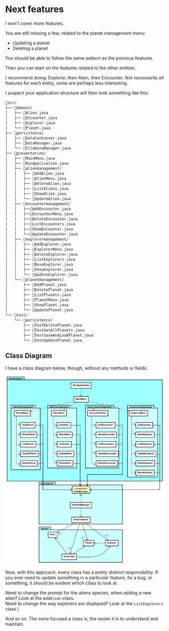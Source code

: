 # Next features

I won't cover more features. 

You are still missing a few, related to the planet management menu:

- Updating a planet
- Deleting a planet

You should be able to follow the same _pattern_ as the previous features.

Then you can start on the features related to the other entities.

I recommend doing: Explorer, then Alien, then Encounter. Not necessarily _all_ features for each entity, some are perhaps less interesting. 

I suspect your application structure will then look something like this:

```
📁src/
├── 📁domain/
│   ├── 📄Alien.java
│   ├── 📄Encounter.java
│   ├── 📄Explorer.java
│   └── 📄Planet.java
├── 📁persistence/
│   ├── 📄DataContainer.java
│   ├── 📄DataManager.java
│   └── 📄FileDataManager.java
├── 📁presentation/
│   ├── 📄MainMenu.java
│   ├── 📄RunApplication.java
│   ├── 📁alienmanagement/
│   │   ├── 📄AddAlien.java
│   │   ├── 📄AlienMenu.java
│   │   ├── 📄DeleteAlien.java
│   │   ├── 📄ListAliens.java
│   │   ├── 📄ShowAlien.java
│   │   └── 📄UpdateAlien.java
│   ├── 📁encountermanagement/
│   │   ├──📄AddEncounter.java
│   │   ├──📄EncounterMenu.java
│   │   ├──📄DeleteEncounter.java
│   │   ├──📄ListEncounters.java
│   │   ├──📄ShowEncounter.java
│   │   └──📄UpdateEncounter.java
│   ├── 📁explorermanagement/
│   │   ├── 📄AddExplorer.java
│   │   ├── 📄ExplorerMenu.java
│   │   ├── 📄DeleteExplorer.java
│   │   ├── 📄ListExplorers.java
│   │   ├── 📄MoveExplorer.java
│   │   ├── 📄ShowExplorer.java
│   │   └── 📄UpdateExplorer.java
│   └── 📁planetmanagement/
│       ├── 📄AddPlanet.java
│       ├── 📄DeletePlanet.java
│       ├── 📄ListPlanets.java
│       ├── 📄PlanetMenu.java
│       ├── 📄ShowPlanet.java
│       └── 📄UpdatePlanet.java
└── 📁test/
    └── 📁persistence/
        ├── 📄TestDeletePlanet.java
        ├── 📄TestGetAllPlanets.java
        ├── 📄TestSaveAndLoadPlanet.java
        └── 📄TestUpdatePlanet.java
```

## Class Diagram

I have a class diagram below, though, without any methods or fields.

![cd](Resources/ClassDiagram.svg)

Now, with this approach, every class has a pretty distinct responsibility. If you ever need to update something in a particular feature, fix a bug, or something, it should be evident which class to look at.

Need to change the prompt for the aliens species, when adding a new alien? Look at the `AddAlien` class.\
Need to change the way explorers are displayed? Look at the `ListExplorers` class.\

And so on. The more focused a class is, the easier it is to understand and maintain.